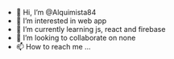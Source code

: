 - 👋 Hi, I’m @Alquimista84
- 👀 I’m interested in web app
- 🌱 I’m currently learning js, react and firebase
- 💞️ I’m looking to collaborate on none
- 📫 How to reach me ...

<!---
Alquimista84/Alquimista84 is a ✨ special ✨ repository because its `README.md` (this file) appears on your GitHub profile.
You can click the Preview link to take a look at your changes.
--->
